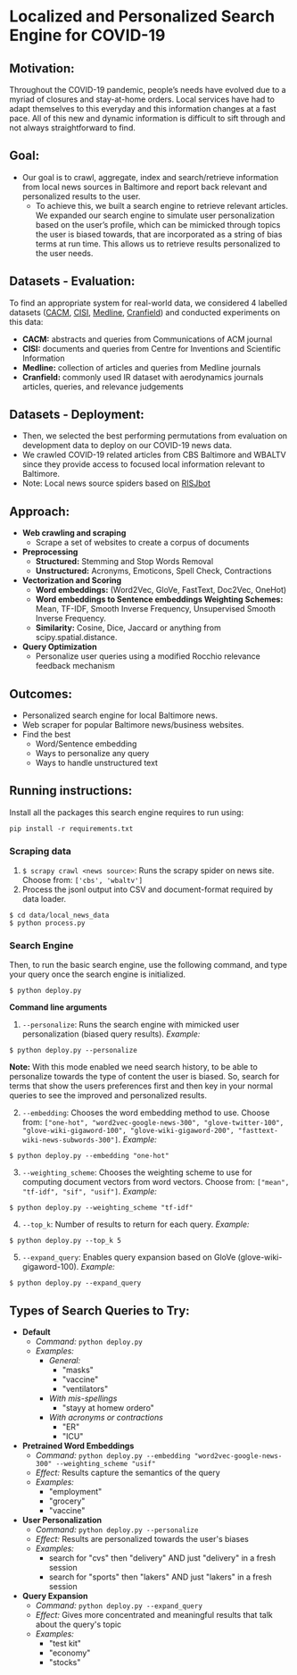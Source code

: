 # Localized and Personalized Search Engine for COVID-19

## Motivation:
Throughout the COVID-19 pandemic, people’s needs have evolved due to a myriad of closures and stay-at-home orders. Local services have had to adapt themselves to this everyday and this information changes at a fast pace. All of this new and dynamic information is difficult to sift through and not always straightforward to find.


## Goal:
- Our goal is to crawl, aggregate, index and search/retrieve information from local news sources in Baltimore and report back relevant and personalized results to the user.
  - To achieve this, we built a search engine to retrieve relevant articles. We expanded our search engine to simulate user personalization based on the user’s profile, which can be mimicked through topics the user is biased towards, that are incorporated as a string of bias terms at run time. This allows us to retrieve results personalized to the user needs.


## Datasets - Evaluation:
To find an appropriate system for real-world data, we considered 4 labelled datasets ([CACM](http://ir.dcs.gla.ac.uk/resources/test_collections/cacm/), [CISI](https://www.kaggle.com/dmaso01dsta/cisi-a-dataset-for-information-retrieval/version/1), [Medline](http://www.trec-cds.org/2017.html), [Cranfield](http://ir.dcs.gla.ac.uk/resources/test_collections/cran/)) and conducted experiments on this data:
- **CACM:** abstracts and queries from Communications of ACM journal
- **CISI:** documents and queries from Centre for Inventions and Scientific Information
- **Medline:** collection of articles and queries from Medline journals
- **Cranfield:** commonly used IR dataset with aerodynamics journals articles, queries, and relevance judgements

## Datasets - Deployment:
- Then, we selected the best performing permutations from evaluation on development data to deploy on our COVID-19 news data.
- We crawled COVID-19 related articles from CBS Baltimore and WBALTV since they provide access to focused local information relevant to Baltimore.
- Note: Local news source spiders based on [RISJbot](https://github.com/pmyteh/RISJbot)

## Approach:
- **Web crawling and scraping**
  - Scrape a set of websites to create a corpus of documents
- **Preprocessing**
  - **Structured:** Stemming and Stop Words Removal
  - **Unstructured:** Acronyms, Emoticons, Spell Check, Contractions
- **Vectorization and Scoring**
  - **Word embeddings:** (Word2Vec, GloVe, FastText, Doc2Vec, OneHot)
  - **Word embeddings to Sentence embeddings Weighting Schemes:** Mean, TF-IDF, Smooth Inverse Frequency, Unsupervised Smooth Inverse Frequency.
  - **Similarity:** Cosine, Dice, Jaccard or anything from scipy.spatial.distance.
- **Query Optimization**
  - Personalize user queries using a modified Rocchio relevance feedback mechanism

## Outcomes:
- Personalized search engine for local Baltimore news.
- Web scraper for popular Baltimore news/business websites.
- Find the best
  - Word/Sentence embedding
  - Ways to personalize any query
  - Ways to handle unstructured text

## Running instructions:

Install all the packages this search engine requires to run using:
```
pip install -r requirements.txt
```

### Scraping data

1. `$ scrapy crawl <news source>`: Runs the scrapy spider on news site. Choose from: `['cbs', 'wbaltv']`
2. Process the jsonl output into CSV and document-format required by data loader.
  ```
  $ cd data/local_news_data
  $ python process.py
  ```

### Search Engine

Then, to run the basic search engine, use the following command, and type your query once the search engine is initialized.
```
$ python deploy.py
```

**Command line arguments**

1. `--personalize`: Runs the search engine with mimicked user personalization (biased query results). _Example:_
  ```
  $ python deploy.py --personalize
  ```
  **Note:** With this mode enabled we need search history, to be able to personalize towards the type of content the user is biased. So, search for terms that show the users preferences first and then key in your normal queries to see the improved and personalized results.

2. `--embedding`: Chooses the word embedding method to use. Choose from: `["one-hot", "word2vec-google-news-300", "glove-twitter-100", "glove-wiki-gigaword-100", "glove-wiki-gigaword-200", "fasttext-wiki-news-subwords-300"]`. _Example:_
  ```
  $ python deploy.py --embedding "one-hot"
  ```
3. `--weighting_scheme`: Chooses the weighting scheme to use for computing document vectors from word vectors. Choose from: `["mean", "tf-idf", "sif", "usif"]`. _Example:_
  ```
  $ python deploy.py --weighting_scheme "tf-idf"
  ```
4. `--top_k`: Number of results to return for each query. _Example:_
  ```
  $ python deploy.py --top_k 5
  ```
5. `--expand_query`: Enables query expansion based on GloVe (glove-wiki-gigaword-100). _Example:_
  ```
  $ python deploy.py --expand_query
  ```

## Types of Search Queries to Try:

- **Default**
  - *Command:* `python deploy.py`
  - *Examples:*
    - *General:*
      - "masks"
      - "vaccine"
      - "ventilators"
    - *With mis-spellings*
      - "stayy at homew ordero"
    - *With acronyms or contractions*
      - "ER"
      - "ICU"
- **Pretrained Word Embeddings**
  - *Command:* `python deploy.py --embedding "word2vec-google-news-300" --weighting_scheme "usif"`
  - *Effect:* Results capture the semantics of the query
  - *Examples:*
    - "employment"
    - "grocery"
    - "vaccine"
- **User Personalization**
  - *Command:* `python deploy.py --personalize`
  - *Effect:* Results are personalized towards the user's biases
  - *Examples:*
    - search for "cvs" then "delivery" AND just "delivery" in a fresh session
    - search for "sports" then "lakers" AND just "lakers" in a fresh session
- **Query Expansion**
  - *Command:* `python deploy.py --expand_query`
  - *Effect:* Gives more concentrated and meaningful results that talk about the query's topic
  - *Examples:*
    - "test kit"
    - "economy"
    - "stocks"
